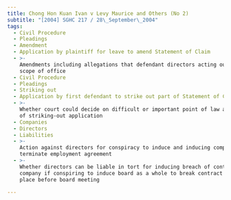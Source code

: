 ```yaml
---
title: Chong Hon Kuan Ivan v Levy Maurice and Others (No 2)
subtitle: "[2004] SGHC 217 / 28\_September\_2004"
tags:
  - Civil Procedure
  - Pleadings
  - Amendment
  - Application by plaintiff for leave to amend Statement of Claim
  - >-
    Amendments including allegations that defendant directors acting outside
    scope of office
  - Civil Procedure
  - Pleadings
  - Striking out
  - Application by first defendant to strike out part of Statement of Claim
  - >-
    Whether court could decide on difficult or important point of law at stage
    of striking-out application
  - Companies
  - Directors
  - Liabilities
  - >-
    Action against directors for conspiracy to induce and inducing company to
    terminate employment agreement
  - >-
    Whether directors can be liable in tort for inducing breach of contract by
    company if conspiring to induce board as a whole to break contract takes
    place before board meeting

---
```


